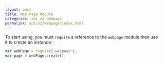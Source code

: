 ```yaml
---
layout: post
title: Web Page Module
categories: api_v2 webpage
permalink: api/v2/webpage/index.html
---
```


To start using, you must `require` a reference to the `webpage` module then use it to create an instance:

```javascript
var webPage = require('webpage');
var page = webPage.create();
```
